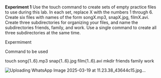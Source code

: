 **Experiment 1**
Use the touch command to create sets of empty practice files to use during this lab. In each set, replace X with the numbers 1 through 6. Create six files with names of the form songX.mp3, snapX.jpg, filmX.avi. Create three subdirectories for organizing your files, and name the subdirectories friends, family, and work. Use a single command to create all three subdirectories at the same time.

Expermiment

Command to be used

touch song{1..6}.mp3 snap{1..6}.jpg film{1..6}.avi
mkdir friends family work

![Uploading WhatsApp Image 2025-03-19 at 11.23.38_43644c15.jpg…]()

